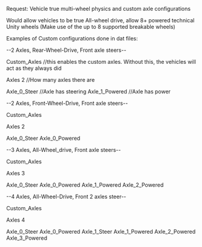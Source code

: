 Request: Vehicle true multi-wheel physics and custom axle configurations

Would allow vehicles to be true All-wheel drive, allow 8+ powered technical Unity wheels (Make use of the up to 8 supported breakable wheels)

Examples of Custom configurations done in dat files:

--2 Axles, Rear-Wheel-Drive, Front axle steers--

Custom_Axles //this enables the custom axles. Without this, the vehicles will act as they always did

Axles 2 //How many axles there are

Axle_0_Steer //Axle has steering
Axle_1_Powered //Axle has power

--2 Axles, Front-Wheel-Drive, Front axle steers--

Custom_Axles

Axles 2

Axle_0_Steer
Axle_0_Powered

--3 Axles, All-Wheel_drive, Front axle steers--

Custom_Axles

Axles 3

Axle_0_Steer
Axle_0_Powered
Axle_1_Powered
Axle_2_Powered

--4 Axles, All-Wheel-Drive, Front 2 axles steer--

Custom_Axles

Axles 4

Axle_0_Steer
Axle_0_Powered
Axle_1_Steer
Axle_1_Powered
Axle_2_Powered
Axle_3_Powered
